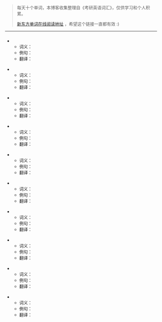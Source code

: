 > 每天十个单词，本博客收集整理自《考研英语词汇》，仅供学习和个人积累。
>
> [新东方单词在线阅读地址](http://download.dogwood.com.cn/online/kychlx/iPhone.html) ，希望这个链接一直都有效 :)

---
###

-
  * 词义：
  * 例句：
  * 翻译：
  <br>

-
  * 词义：
  * 例句：
  * 翻译：
  <br>

-
  * 词义：
  * 例句：
  * 翻译：
  <br>

-
  * 词义：
  * 例句：
  * 翻译：
  <br>

-
  * 词义：
  * 例句：
  * 翻译：
  <br>

-
  * 词义：
  * 例句：
  * 翻译：
  <br>

-
  * 词义：
  * 例句：
  * 翻译：
  <br>

-
  * 词义：
  * 例句：
  * 翻译：
  <br>

-
  * 词义：
  * 例句：
  * 翻译：
  <br>

-
  * 词义：
  * 例句：
  * 翻译：
  <br>